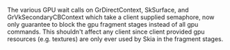 The various GPU wait calls on GrDirectContext, SkSurface, and GrVkSecondaryCBContext which take
a client supplied semaphore, now only guarantee to block the gpu fragment stages instead of all
gpu commands. This shouldn't affect any client since client provided gpu resources (e.g. textures)
are only ever used by Skia in the fragment stages.

